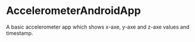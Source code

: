 # AccelerometerAndroidApp
A basic accelerometer app which shows x-axe, y-axe and z-axe values and timestamp.
